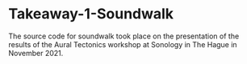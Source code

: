 # Takeaway-1-Soundwalk

The source code for soundwalk took place on the presentation of the results of the Aural Tectonics workshop at Sonology in The Hague in November 2021. 

